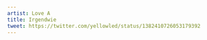```yaml
---
artist: Love A
title: Irgendwie
tweet: https://twitter.com/yellowled/status/1382410726053179392
---
```

